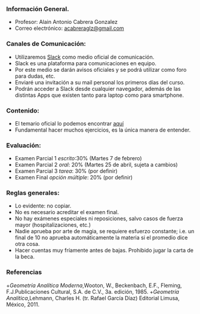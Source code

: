 ### Información General.
+ Profesor: Alain Antonio Cabrera Gonzalez
+ Correo electrónico: acabreraglz@gmail.com

### Canales de Comunicación:
+ Utilizaremos [Slack](https://slack.com/) como medio oficial de comunicación.
+ Slack es una plataforma para comunicaciones en equipo.
+ Por este medio se darán avisos oficiales y se podrá utilizar como foro para dudas, etc.
+ Enviaré una invitación a su mail personal los primeros días del curso.
+ Podrán acceder a Slack desde cualquier navegador, además de las distintas Apps que existen tanto para laptop como para smartphone.

### Contenido:
+ El temario oficial lo podemos encontrar [aquí](Temario.pdf)
+ Fundamental hacer muchos ejercicios, es la única manera de entender.

### Evaluación:
+ Examen Parcial 1 *escrito*:30% (Martes 7 de febrero)
+ Examen Parcial 2 *oral*: 20% (Martes 25 de abril, sujeta a cambios)
+ Examen Parcial 3 *tarea*: 30% (por definir)
+ Examen Final *opción múltiple*: 20% (por definir)

### Reglas generales:
+ Lo evidente: no copiar. 
+ No es necesario acreditar el examen final.
+ No hay exámenes especiales ni reposiciones, salvo casos de fuerza mayor (hospitalizaciones, etc.)
+ Nadie aprueba por arte de magia, se requiere esfuerzo constante; i.e. un final de 10 no aprueba automáticamente la materia si el promedio dice otra cosa.
+ Hacer cuentas muy fríamente antes de bajas. Prohibido jugar la carta de la beca.

### Referencias
+*Geometría Analítica Moderna*,Wooton, W., Beckenbach, E.F., Fleming, F.J.Publicaciones Cultural, S.A. de C.V., 3a. edición, 1985.
+*Geometría Analítica*,Lehmann, Charles H. (tr. Rafael García Díaz) Editorial Limusa, México, 2011.